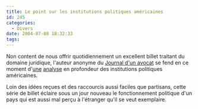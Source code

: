 ```yaml
---
title: Le point sur les institutions politiques américaines
id: 245
categories:
  - Divers
date: 2004-07-08 18:32:33
tags:
---
```


Non content de nous offrir quotidiennement un excellent billet traitant du domaine juridique, l'auteur anonyme du [Journal d'un avocat](http://www.u-blog.net/eolas/ "Journal d&#039;un avocat - Instantanés de la justice et du droit") se fend en ce moment d'[une](http://www.u-blog.net/eolas/note/59 "Élections américaines &#8211; 1") [analyse](http://www.u-blog.net/eolas/note/62 "Élections américaines &#8211; 2") en profondeur des institutions politiques américaines.

Loin des idées reçues et des raccourcis aussi faciles que partisans, cette série de billet éclaire sous un jour nouveau le fonctionnement politique d'un pays qui est aussi mal perçu à l'étranger qu'il se veut exemplaire.
